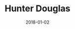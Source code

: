 ---
layout: site
title: "Hunter Douglas"
date: 2018-01-02
categories: [community]
version: 4.3.6
major: 4
minor: 3
patch: 6
slug: hunter-douglas
link: https://www.hunterdouglas.com/
submitter: lpolepeddi
permalink: /sites/:slug
---
